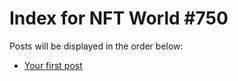 # Index for NFT World #750
Posts will be displayed in the order below:

- [Your first post](./001-first.md)

